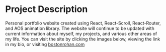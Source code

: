 # Project Description

Personal portfolio website created using React, React-Scroll, React-Router, and AOS animation library. The website will continue to be updated with current information about myself, my projects, and various other areas of my life. You can visit the site by clicking the images below, viewing the link in my bio, or visiting <a href = 'https://bostonrohan.com' target = "_blank"> bostonrohan.com </a>
